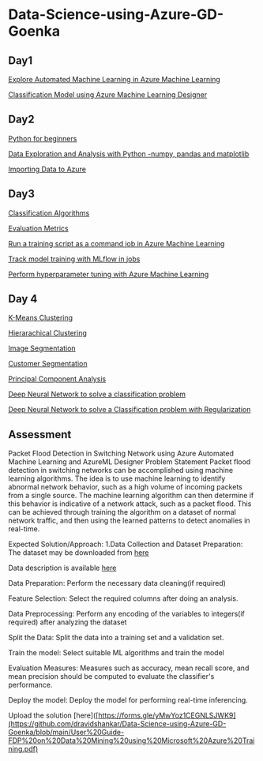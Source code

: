 # Data-Science-using-Azure-GD-Goenka
## Day1

[Explore Automated Machine Learning in Azure Machine Learning](https://microsoftlearning.github.io/mslearn-ai-fundamentals/Instructions/Labs/01-machine-learning.html)

[Classification Model using Azure Machine Learning Designer](https://microsoftlearning.github.io/AI-900-AIFundamentals/instructions/02b-create-classification-model.html)

## Day2

[Python for beginners](https://learn.microsoft.com/en-us/training/paths/beginner-python/)

[Data Exploration and Analysis with Python -numpy, pandas and matplotlib](https://learn.microsoft.com/en-us/training/modules/explore-analyze-data-with-python/)

[Importing Data to Azure](https://learn.microsoft.com/en-us/training/modules/make-data-available-azure-machine-learning/)

## Day3
[Classification Algorithms](https://github.com/dravidshankar/Data-Science-using-Azure-GD-Goenka/blob/main/Classification-Algorithms.ipynb)

[Evaluation Metrics](https://learn.microsoft.com/en-us/training/modules/fundamentals-machine-learning/5-binary-classification)

[Run a training script as a command job in Azure Machine Learning](https://learn.microsoft.com/en-us/training/modules/run-training-script-command-job-azure-machine-learning/)

[Track model training with MLflow in jobs](https://learn.microsoft.com/en-us/training/modules/train-models-training-mlflow-jobs/)

[Perform hyperparameter tuning with Azure Machine Learning](https://learn.microsoft.com/en-us/training/modules/perform-hyperparameter-tuning-azure-machine-learning-pipelines/)

## Day 4

[K-Means Clustering](https://github.com/dravidshankar/Data-Science-using-Azure-GD-Goenka/blob/main/K_Means_Clustering.ipynb)

[Hierarachical Clustering](https://github.com/dravidshankar/Data-Science-using-Azure-GD-Goenka/blob/main/Agglomerative_Clustering.ipynb)

[Image Segmentation](https://github.com/dravidshankar/Data-Science-using-Azure-GD-Goenka/blob/main/Image_Segmentation_KMeans.ipynb)

[Customer Segmentation](https://github.com/dravidshankar/Data-Science-using-Azure-GD-Goenka/blob/main/Customer_Segmentation.ipynb)

[Principal Component Analysis](https://github.com/dravidshankar/Data-Science-using-Azure-GD-Goenka/blob/main/PCA.ipynb)


[Deep Neural Network to solve a classification problem](https://github.com/dravidshankar/Data-Science-using-Azure-GD-Goenka/blob/main/DNN_Classification.ipynb)

[Deep Neural Network to solve a Classification problem with Regularization](https://github.com/dravidshankar/Data-Science-using-Azure-GD-Goenka/blob/main/DNN_classification_with_dropout.ipynb)


## Assessment

Packet Flood Detection in Switching Network using Azure Automated Machine Learning and AzureML Designer
Problem Statement
Packet flood detection in switching networks can be accomplished using machine learning algorithms. The idea is to use machine learning to identify abnormal network behavior, such as a high volume of incoming packets from a single source. The machine learning algorithm can then determine if this behavior is indicative of a network attack, such as a packet flood. This can be achieved through training the algorithm on a dataset of normal network traffic, and then using the learned patterns to detect anomalies in real-time.

Expected Solution/Approach:
1.Data Collection and Dataset Preparation: The dataset may be downloaded from [here](https://drive.google.com/file/d/1lwiUwCflAjqFyEdVbT6-rDW5q3VVddJf/view?usp=share_link)



Data description is available [here](https://archive.ics.uci.edu/ml/datasets/Burst+Header+Packet+%28BHP%29+flooding+attack+on+Optical+Burst+Switching+%28OBS%29+Network)

Data Preparation: Perform the necessary data cleaning(if required)

Feature Selection: Select the required columns after doing an analysis.

Data Preprocessing: Perform any encoding of the variables to integers(if required) after analyzing the dataset

Split the Data: Split the data into a training set and a validation set.

Train the model: Select suitable ML algorithms and train the model

Evaluation Measures: Measures such as accuracy, mean recall score, and mean precision should be computed to evaluate the classifier's performance.

Deploy the model: Deploy the model for performing real-time inferencing.


Upload the solution [here]([https://forms.gle/yMwYoz1CEGNLSJWK9](https://github.com/dravidshankar/Data-Science-using-Azure-GD-Goenka/blob/main/User%20Guide-FDP%20on%20Data%20Mining%20using%20Microsoft%20Azure%20Training.pdf)
